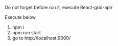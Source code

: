 Do not forget before run it, execute React-grid-api/

Execute below
1. npm i
2. npm run start
3. go to http://localhost:9000/